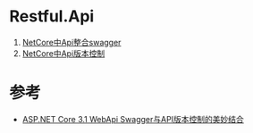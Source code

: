 # Restful.Api
1. [NetCore中Api整合swagger](swagger.md)
2. [NetCore中Api版本控制](ApiVersion.md)

# 参考
* [ASP.NET Core 3.1 WebApi Swagger与API版本控制的美妙结合](https://www.quarkbook.com/?p=793)
